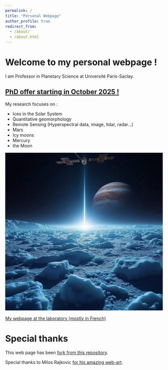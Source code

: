 ```yaml
---
permalink: /
title: "Personal Webpage"
author_profile: true
redirect_from: 
  - /about/
  - /about.html
---
```



Welcome to my personal webpage ! 
======

I am Professor in Planetary Science at Université Paris-Saclay. 

## [PhD offer starting in October 2025 !](/files/MarsGroundIce_PhD2025.pdf)


My research focuses on :
- Ices in the Solar System
- Quantitative geomorphology
- Remote Sensing (Hyperspectral data, image, lidar, radar...)
- Mars
- Icy moons
- Mercury
- the Moon

![Editing a markdown file for a talk](/images/GALA.png)

[My webpage at the laboratory (mostly in French)](https://www.geops.universite-paris-saclay.fr/user/frederic.schmidt/)


Special thanks
======
This web page has been [fork from this repository](https://github.com/academicpages/academicpages.github.io).

Special thanks to Milos Rajkovic [for his amazing web-art](https://thereart.ro/milos-rajkovic-sholim/).

